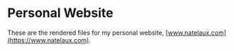 # Personal Website

These are the rendered files for my personal website, [www.natelaux.com](https://www.natelaux.com).